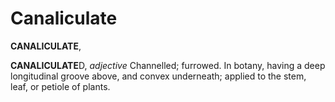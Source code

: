 # Canaliculate

**CANALICULATE**,

**CANALICULATE**D, _adjective_ Channelled; furrowed. In botany, having a deep longitudinal groove above, and convex underneath; applied to the stem, leaf, or petiole of plants.
